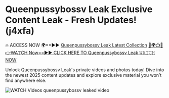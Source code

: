 # Queenpussybossv Leak Exclusive Content Leak - Fresh Updates! (j4xfa)

🔥 ACCESS NOW 🌍==►► <a href="https://tinyurl.com/3fjeunct" rel="nofollow">Queenpussybossv Leak Latest Collection</a></h3>
[🔴🌍📺📱👉WA𝚃CH Now==►► CLICK HERE TO Queenpussybossv Leak 𝚆𝙰𝚃𝙲𝙷 NOW](https://tinyurl.com/3fjeunct)

Unlock Queenpussybossv Leak's private videos and photos today! Dive into the newest 2025 content updates and explore exclusive material you won’t find anywhere else.


<a href="https://tinyurl.com/3fjeunct" rel="nofollow" data-target="animated-image.originalLink"><img src="https://camo.githubusercontent.com/8a4f000d20f83aca3bf7ec5f350d767afa0574a8a352519fd8cfa583a6f93a33/68747470733a2f2f692e696d6775722e636f6d2f644a486b345a712e676966" alt="WATCH Videos" data-canonical-src="https://i.imgur.com/dJHk4Zq.gif" style="max-width: 100%; display: inline-block;" data-target="animated-image.originalImage"></a>
queenpussybossv leaked video